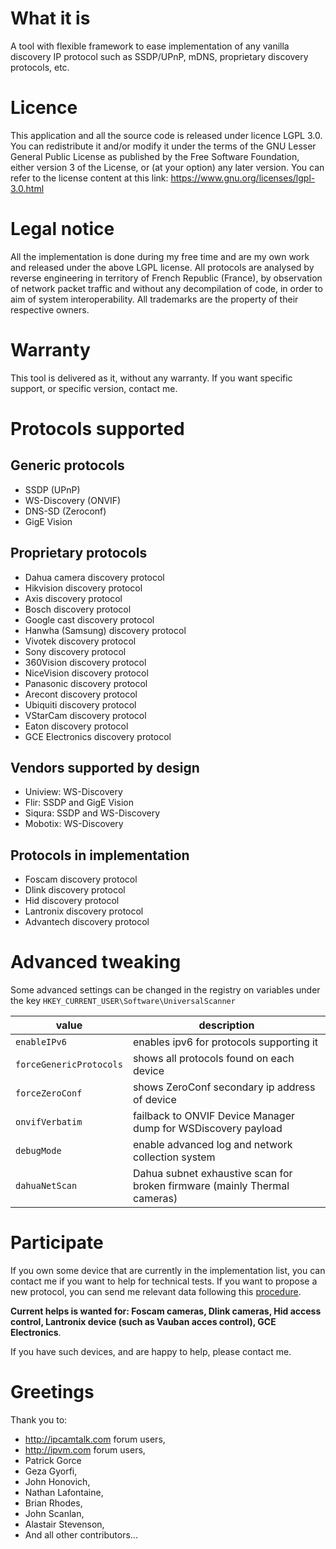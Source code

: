 # What it is
A tool with flexible framework to ease implementation of any vanilla discovery IP protocol such as SSDP/UPnP, mDNS, proprietary discovery protocols, etc. 

# Licence
This application and all the source code is released under licence LGPL 3.0.
You can redistribute it and/or modify it under the terms of the GNU Lesser General Public License as published by the Free Software Foundation, either version 3 of the License, or (at your option) any later version.
You can refer to the license content at this link: https://www.gnu.org/licenses/lgpl-3.0.html

# Legal notice
All the implementation is done during my free time and are my own work and released under the above LGPL license.
All protocols are analysed by reverse engineering in territory of French Republic (France), by observation of network packet traffic and without any decompilation of code, in order to aim of system interoperability.
All trademarks are the property of their respective owners.

# Warranty
This tool is delivered as it, without any warranty. If you want specific support, or specific version, contact me.

# Protocols supported
## Generic protocols
* SSDP (UPnP)
* WS-Discovery (ONVIF)
* DNS-SD (Zeroconf)
* GigE Vision

## Proprietary protocols
* Dahua camera discovery protocol
* Hikvision discovery protocol
* Axis discovery protocol
* Bosch discovery protocol
* Google cast discovery protocol
* Hanwha (Samsung) discovery protocol
* Vivotek discovery protocol
* Sony discovery protocol
* 360Vision discovery protocol
* NiceVision discovery protocol
* Panasonic discovery protocol
* Arecont discovery protocol
* Ubiquiti discovery protocol
* VStarCam discovery protocol
* Eaton discovery protocol
* GCE Electronics discovery protocol

## Vendors supported by design
* Uniview: WS-Discovery
* Flir: SSDP and GigE Vision
* Siqura: SSDP and WS-Discovery
* Mobotix: WS-Discovery

## Protocols in implementation
* Foscam discovery protocol
* Dlink discovery protocol
* Hid discovery protocol
* Lantronix discovery protocol
* Advantech discovery protocol

# Advanced tweaking
Some advanced settings can be changed in the registry on variables under the key ```HKEY_CURRENT_USER\Software\UniversalScanner```

value                        | description
-----------------------------|--------------------------------------------------------------------------
```enableIPv6```             | enables ipv6 for protocols supporting it
```forceGenericProtocols```  | shows all protocols found on each device
```forceZeroConf```          | shows ZeroConf secondary ip address of device 
```onvifVerbatim```          | failback to ONVIF Device Manager dump for WSDiscovery payload
```debugMode```              | enable advanced log and network collection system
```dahuaNetScan```           | Dahua subnet exhaustive scan for broken firmware (mainly Thermal cameras)

# Participate
If you own some device that are currently in the implementation list, you can contact me if you want to help for technical tests.
If you want to propose a new protocol, you can send me relevant data following this [procedure](https://github.com/julienblitte/UniversalScanner/blob/master/doc/Collect%20data%20for%20new%20protocol.docx).

**Current helps is wanted for: Foscam cameras, Dlink cameras, Hid access control, Lantronix device (such as Vauban acces control), GCE Electronics**.

If you have such devices, and are happy to help, please contact me.

# Greetings
Thank you to:
* http://ipcamtalk.com forum users,
* http://ipvm.com forum users,
* Patrick Gorce
* Geza Gyorfi,
* John Honovich,
* Nathan Lafontaine,
* Brian Rhodes,
* John Scanlan,
* Alastair Stevenson,
* And all other contributors...
